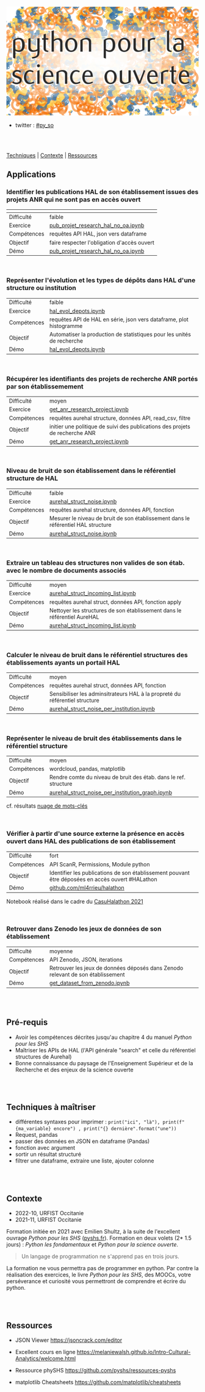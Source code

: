 
![Python pour la science ouverte](./img/py_so_com.png)

* twitter : [#py_so](https://twitter.com/hashtag/py_so?src=hashtag_click)

<br />
<br />

[Techniques](#techniques-à-maîtriser) | [Contexte](#contexte) | [Ressources](#ressources)
 
## Applications

### Identifier les publications HAL de son établissement issues des projets ANR qui ne sont pas en accès ouvert

| <!-- -->| <!-- -->|
| ------ | ----------- |
|Difficulté| faible   |
|Exercice | [pub_projet_research_hal_no_oa.ipynb](exo/pub_projet_research_hal_no_oa.ipynb) |
|Compétences| requêtes API HAL, json vers dataframe|
|Objectif | faire respecter l'obligation d'accès ouvert|
|Démo | [pub_projet_research_hal_no_oa.ipynb](demo/pub_projet_research_hal_no_oa.ipynb)|

<br />


### Représenter l'évolution et les types de dépôts dans HAL d'une structure ou institution

| | |
| -------- |--------|
|Difficulté| faible |
|Exercice | [hal_evol_depots.ipynb](exo/hal_evol_depots.ipynb) |
|Compétences| requêtes API de HAL en série, json vers dataframe, plot histogramme|
|Objectif | Automatiser la production de statistiques pour les unités de recherche|
|Démo | [hal_evol_depots.ipynb](demo/hal_evol_depots.ipynb)|
 
<br />


### Récupérer les identifiants des projets de recherche ANR portés par son établissemement

| | |
| -------- |--------|
|Difficulté| moyen |
|Exercice | [get_anr_research_project.ipynb](exo/get_anr_research_project.ipynb) |
|Compétences| requêtes aurehal structure, données API, read_csv, filtre|
|Objectif | initier une politique de suivi des publications des projets de recherche ANR|
|Démo | [get_anr_research_project.ipynb](demo/get_anr_research_project.ipynb) |

<br />


### Niveau de bruit de son établissement dans le référentiel structure de HAL

| | |
| -------- |--------|
|Difficulté| faible |
|Exercice | [aurehal_struct_noise.ipynb](exo/aurehal_struct_noise.ipynb) |
|Compétences| requêtes aurehal structure, données API, fonction|
|Objectif | Mesurer le niveau de bruit de son établissement dans le référentiel HAL structure|
|Démo | [aurehal_struct_noise.ipynb](demo/aurehal_struct_noise.ipynb) |

<br />

### Extraire un tableau des structures non valides de son étab. avec le nombre de documents associés

| | |
| -------- |--------|
|Difficulté| moyen |
|Exercice | [aurehal_struct_incoming_list.ipynb](exo/aurehal_struct_incoming_list.ipynb) |
|Compétences| requêtes aurehal struct, données API, fonction apply|
|Objectif | Nettoyer les structures de son établissement dans le référentiel AureHAL|
|Démo | [aurehal_struct_incoming_list.ipynb](demo/aurehal_struct_incoming_list.ipynb)|


<br />

### Calculer le niveau de bruit dans le référentiel structures des établissements ayants un portail HAL

| | |
| -------- |--------|
|Difficulté| moyen  |
|Compétences| requêtes aurehal struct, données API, fonction|
|Objectif | Sensibiliser les adminsitrateurs HAL à la propreté du référentiel structure|
|Démo | [aurehal_struct_noise_per_institution.ipynb](demo/aurehal_struct_noise_per_institution.ipynb) |


<br />

### Représenter le niveau de bruit des établissements dans le référentiel structure

| | |
| -------- |--------|
|Difficulté| moyen  |
|Compétences| wordcloud, pandas, matplotlib|
|Objectif | Rendre comte du niveau de bruit des étab. dans le ref. structure|
|Démo | [aurehal_struct_noise_per_institution_graph.ipynb](demo/aurehal_struct_noise_per_institution_graph.ipynb) |


cf. résultats [nuage de mots-clés](https://raw.githubusercontent.com/ml4rrieu/py_so/main/img/aurehal-struct-cleaniest-institutions.png)

<br />


### Vérifier à partir d'une source externe la présence en accès ouvert dans HAL des publications de son établissement

| | |
| -------- |--------|
|Difficulté| fort  |
|Compétences| API ScanR, Permissions, Module python|
|Objectif | Identifier les publications de son établissement pouvant être déposées en accès ouvert #HALathon|
|Démo | [github.com/ml4rrieu/halathon](https://github.com/ml4rrieu/halathon)|

Notebook réalisé dans le cadre du [CasuHalathon 2021](https://casuhal2021.sciencesconf.org/resource/page/id/8) 

<br />


### Retrouver dans Zenodo les jeux de données de son établissement 

| | |
| -------- |--------|
|Difficulté| moyenne  |
|Compétences| API Zenodo, JSON, iterations |
|Objectif | Retrouver les jeux de données déposés dans Zenodo relevant de son établissement|
|Démo | [get_dataset_from_zenodo.ipynb](demo/get_dataset_from_zenodo.ipynb)|


<!--

_a_faire_


* Représenter ce que le WOS ne référence pas

Récupérer les données du BSO [Univ. Paris](https://github.com/ml4rrieu/bso_univ_paris). Identifier ce qui n'est pas dans le WOS. 


Identifier dans les chapitres d'ouvrage qui peuvent être déposés en Accès ouvert. pour Springer voir
https://oaamu.hypotheses.org/2197
-->

<br />
<br />

## Pré-requis

- Avoir les compétences décrites jusqu'au chapitre 4 du manuel _Python pour les SHS_ 
- Maîtriser les APIs de HAL (l'API générale "search" et celle du référentiel structures de Aurehal)
- Bonne connaissance du paysage de l'Enseignement Supérieur et de la Recherche et des enjeux de la science ouverte

<br />
<br />

## Techniques à maîtriser

* différentes syntaxes pour imprimer : `print("ici", "là"), print(f"{ma_variable} encore") , print("{} dernière".format("une"))`
* Request, pandas
* passer des données en JSON en dataframe (Pandas)
* fonction avec argument 
* sortir un résultat structuré
* filtrer une dataframe, extraire une liste, ajouter colonne 

<br />
<br />

## Contexte

* 2022-10, URFIST Occitanie
* 2021-11, URFIST Occitanie

Formation initiée en 2021 avec Emilien Shultz, à la suite de l'excellent ouvrage _Python pour les SHS_ ([pyshs.fr](http://pyshs.fr/)). Formation en deux volets (2* 1.5 jours) : _Python les fondamentaux_ et _Python pour la science ouverte_.

> Un langage de programmation ne s'apprend pas en trois jours.

La formation ne vous permettra pas de programmer en python. Par contre la réalisation des exercices, le livre _Python pour les SHS_, des MOOCs, votre perséverance et curiosité vous permettront de comprendre et écrire du python.


<br />
<br />

## Ressources

* JSON Viewer https://jsoncrack.com/editor

* Excellent cours en ligne https://melaniewalsh.github.io/Intro-Cultural-Analytics/welcome.html

* Ressource phySHS https://github.com/pyshs/ressources-pyshs

* matplotlib Cheatsheets https://github.com/matplotlib/cheatsheets
